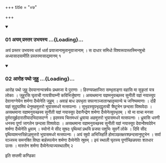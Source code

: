 +++
title = "०७"

+++

<div class="js_include" includetitle="true" newlevelforh1="3" unfilled="" url="/vedAH_yajuH/taittirIyam/sUtram/ApastambaH/shrautam/vishvAsa-prastutiH/04/07/01_ayam_prastara_ubhayasya.md">
<details open><summary><h3>01 अयम् प्रस्तर उभयस्य ...{Loading}...</h3></summary>

अयं प्रस्तर उभयस्य धर्ता धर्ता प्रयाजानामुतानूयाजानाम् । स दाधार समिधो विश्वरूपास्तस्मिन्स्रुचो अध्यासादयामीति प्रस्तरमासाद्यमानम् १
</details>
</div>


<div class="js_include" includetitle="true" newlevelforh1="3" unfilled="" url="/vedAH_yajuH/taittirIyam/sUtram/ApastambaH/shrautam/vishvAsa-prastutiH/04/07/02_Aroha_patho_juhu.md">
<details open><summary><h3>02 आरोह पथो जुहु ...{Loading}...</h3></summary>

आरोह पथो जुहु देवयानान्यत्रर्षयः प्रथमजा ये पुराणाः । हिरण्यपक्षाजिरा सम्भृताङ्गा वहासि मा सुकृतां यत्र लोकाः । जुहूरसि घृताची गायत्रीयाम्नी कविभिर्जुषाणा । अव्यथमाना यज्ञमनुयच्छस्व सुनीती यज्ञं नयास्युप देवानाग्नेयेन शर्मणा दैव्येनेति जुहूम् । अवाहं बाध उपभृता सपत्नाञ्जातान्भ्रातृव्यान्ये च जनिष्यमाणाः । दोहै यज्ञं सुदुघामिव धेनुमहमुत्तरो भूयासमधरे मत्सपत्नाः । सुभृदस्युपभृद्द्वृताची त्रैष्टुभेन छन्दसा विश्ववेदाः । अव्यथमाना यज्ञमनुयच्छस्व सुनीती यज्ञं नयास्युप देवानैन्द्रेण शर्मणा दैव्येनेत्युपभृतम् । यो मा वाचा मनसा दुर्मरायुर्हृदारातीयादभिदासदग्ने । इदमस्य चित्तमधरं ध्रुवाया अहमुत्तरो भूयासमधरे मत्सपत्नाः । ध्रुवासि धरणी धनस्य पूर्णा जागतेन छन्दसा विश्ववेदाः । अव्यथमाना यज्ञमनुयच्छस्व सुनीती यज्ञं नयास्युप देवान्वैश्वदेवेन शर्मणा दैव्येनेति ध्रुवाम् । स्योनो मे सीद सुषदः पृथिव्यां प्रथयि प्रजया पशुभिः सुवर्गे लोके । दिवि सीद पृथिव्यामन्तरिक्षेऽहमुत्तरो भूयासमधरे मत्सपत्नाः । अयं स्रुवो अभिजिहर्ति होमाञ्छतक्षरश्छन्दसानुष्टुभेन । सर्वा यञ्जस्य समनक्ति विष्ठा बार्हस्पत्येन शर्मणा दैव्येनेति स्रुवम् । इयं स्थाली घृतस्य पूर्णाच्छिन्नपयाः शतधार उत्सः । मारुतेन शर्मणा दैव्येनेत्याज्यस्थालीम् २
</details>
</div>



  
इति सप्तमी कण्डिका 
